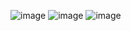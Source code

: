 ![image](https://github.com/Nur-Adnan/Banking_System/assets/56475820/9133e647-eeb4-40cb-bf06-a40158da967e)
![image](https://github.com/Nur-Adnan/Banking_System/assets/56475820/0f074182-31fb-4efb-8cc8-1a3a7d257325)
![image](https://github.com/Nur-Adnan/Banking_System/assets/56475820/276b05af-6b79-482e-ad4f-2a11a09cadba)


